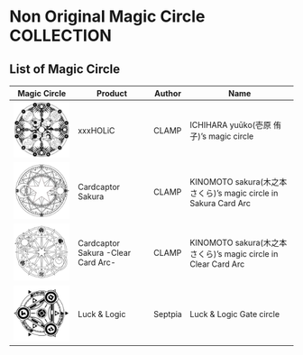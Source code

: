 # Non Original Magic Circle COLLECTION

## List of Magic Circle

|Magic Circle|Product|Author|Name|
|-|-|-|-|
|[![](./xxxHOLiC/yuko's-magic-circle-small.png)](https://sharkpp.deviantart.com/art/Ichihara-Yuko-s-magic-circle-587028346)|xxxHOLiC|CLAMP|ICHIHARA yuūko(壱原 侑子)’s magic circle|
|[![](./CCSakura/sakura's-magic-circle-sakura-card-arc-small.png)](https://sharkpp.deviantart.com/art/Kinomoto-Sakura-s-magic-circle-729110355)|Cardcaptor Sakura|CLAMP|KINOMOTO sakura(木之本 さくら)’s magic circle in Sakura Card Arc|
|[![](./CCSakura/sakura's-magic-circle-clear-card-arc-small.png)](https://sharkpp.deviantart.com/art/Kinomoto-Sakura-s-magic-circle-Clear-Card-Arc-728967135)|Cardcaptor Sakura -Clear Card Arc-|CLAMP|KINOMOTO sakura(木之本 さくら)’s magic circle in Clear Card Arc|
|[![](./luck-and-logic/luck-and-logic's-gate-circle-small.png)](https://sharkpp.deviantart.com/art/Luck-and-Logic-Gate-Circle-586385855)|Luck & Logic|Septpia|Luck & Logic Gate circle|
